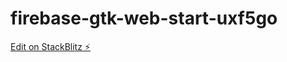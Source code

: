 # firebase-gtk-web-start-uxf5go

[Edit on StackBlitz ⚡️](https://stackblitz.com/edit/firebase-gtk-web-start-uxf5go)
